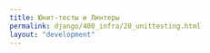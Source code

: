 ```yaml
---
title: Юнит-тесты и Линтеры
permalink: django/400_infra/20_unittesting.html
layout: "development"
---
```


